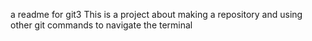 a readme for git3
This is a project about making a repository and using other git commands to navigate the terminal
